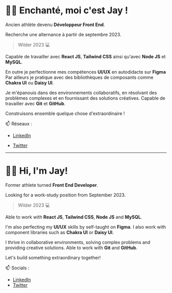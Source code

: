 
# 👋🏾 Enchanté, moi c'est Jay !

Ancien athlète devenu **Développeur Front End**.

Recherche une alternance à partir de septembre 2023.

> Wilder 2023 💻 

Capable de travailler avec **React JS**, **Tailwind CSS** ainsi qu'avec **Node JS** et **MySQL**.

En outre je perfectionne mes compétences **UI/UX** en autodidacte sur **Figma**
Par ailleurs je pratique avec des bibliothèques de composants comme **Chakra UI** ou **Daisy UI**.

Je m'épanouis dans des environnements collaboratifs, en résolvant des problèmes complexes et en fournissant des solutions créatives.
Capable de travailler avec **Git** et **GitHub**.

Construisons ensemble quelque chose d'extraordinaire ! 

📫 Réseaux :

- [LinkedIn](https://www.linkedin.com/in/jayson-delion/)

- [Twitter](https://twitter.com/jayson_delion)
  
----------------------------------------------------

# 👋🏾 Hi, I'm Jay!

Former athlete turned **Front End Developer**.

Looking for a work-study position from September 2023.

> Wilder 2023 💻

Able to work with **React JS**, **Tailwind CSS**, **Node JS** and **MySQL**.

I'm also perfecting my **UI/UX** skills by self-taught on **Figma**.
I also work with component libraries such as **Chakra UI** or **Daisy UI**.

I thrive in collaborative environments, solving complex problems and providing creative solutions.
Able to work with **Git** and **GitHub**.

Let's build something extraordinary together!

📫 Socials :

- [LinkedIn](https://www.linkedin.com/in/jayson-delion/)
- [Twitter](https://twitter.com/jayson_delion) 
